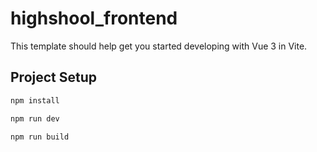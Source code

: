 # highshool_frontend

This template should help get you started developing with Vue 3 in Vite.
## Project Setup

```sh
npm install
```

```sh
npm run dev
```

```sh
npm run build
```
